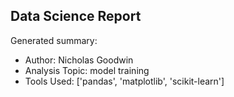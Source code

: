 ## Data Science Report

Generated summary:

- Author: Nicholas Goodwin
- Analysis Topic: model training
- Tools Used: ['pandas', 'matplotlib', 'scikit-learn']
